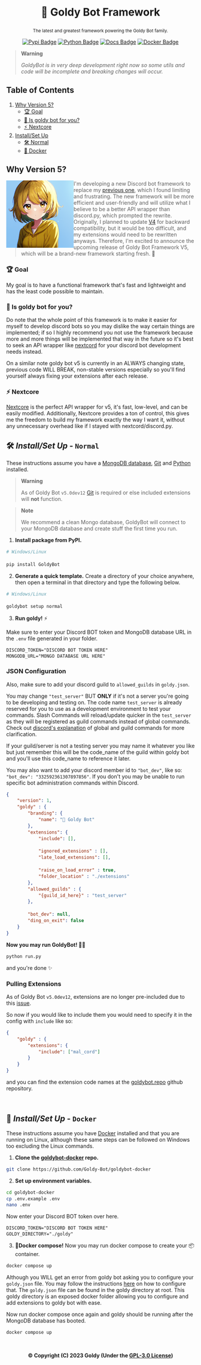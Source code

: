 <div align="center">

  # 💛 Goldy Bot Framework
  
  <sub>The latest and greatest framework powering the Goldy Bot family.</sub>

  [![Pypi Badge](https://img.shields.io/pypi/v/GoldyBot?style=flat)](https://pypi.org/project/GoldyBot/ "We're on pypi!")
  [![Python Badge](https://img.shields.io/pypi/pyversions/GoldyBot?style=flat)](https://pypi.org/project/GoldyBot/ "Supported python versions.")
  [![Docs Badge](https://img.shields.io/static/v1?label=docs&message=Available&color=light-green)](https://goldybot.devgoldy.xyz/)
  [![Docker Badge](https://img.shields.io/docker/v/devgoldy/goldybot?label=docker)](https://hub.docker.com/r/devgoldy/goldybot "We're on docker!")
  
</div>

> **Warning**
> 
> *GoldyBot is in very deep development right now so some utils and code will be incomplete and breaking changes will occur.*

## Table of Contents

1. [Why Version 5?](#why-version-5)
   - [🏆 Goal](#-goal)
   - [💛 Is goldy bot for you?](#-is-goldy-bot-for-you)
   - [⚡ Nextcore](#-nextcore)
2. [Install/Set Up](#-installset-up---normal)
   - [🛠 Normal](#-installset-up---normal)
   - [🐬 Docker](#-installset-up---docker)

<p align="right">


  ## Why Version 5?

  
  <img align="left" src="./assets/goldy_art/1.png" width="180"/>

  > I'm developing a new Discord bot framework to replace my [previous one](https://github.com/Goldy-Bot/Goldy-Bot-V4), which I found limiting and frustrating. The new framework will be more efficient and user-friendly and will utilize what I believe to be a better API wrapper than discord.py, which prompted the rewrite. Originally, I planned to update [V4](https://github.com/Goldy-Bot/Goldy-Bot-V4) for backward compatibility, but it would be too difficult, and my extensions would need to be rewritten anyways. Therefore, I'm excited to announce the upcoming release of Goldy Bot Framework V5, which will be a brand-new framework starting fresh. 🍋

</p>

### 🏆 Goal
My goal is to have a functional framework that's fast and lightweight and has the least code possible to maintain. 

### 💛 Is goldy bot for you?
Do note that the whole point of this framework is to make it easier for myself to develop discord bots so you may dislike the way certain things are implemented; if so I highly recommend you not use the framework because more and more things will be implemented that way in the future so it's best to seek an API wrapper like [nextcord](https://github.com/nextcord/nextcord) for your discord bot development needs instead.

On a similar note goldy bot v5 is currently in an ALWAYS changing state, previous code WILL BREAK, non-stable versions especially so you'll find yourself always fixing your extensions after each release.

### ⚡ Nextcore
[Nextcore](https://github.com/nextsnake/nextcore) is the perfect API wrapper for v5, it's fast, low-level, and can be easily modified. Additionally, Nextcore provides a ton of control, this gives me the freedom to build my framework exactly the way I want it, without any unnecessary overhead like if I stayed with nextcord/discord.py.

## 🛠 *Install/Set Up* - ``Normal``

These instructions assume you have a [MongoDB database](https://www.mongodb.com/), [Git](https://git-scm.com/) and [Python](https://www.python.org/) installed.

> **Warning**
> 
> As of Goldy Bot ``v5.0dev12`` [Git](https://git-scm.com/) is required or else included extensions will **not** function.

> **Note**
> 
> We recommend a clean Mongo database, GoldyBot will connect to your MongoDB database and create stuff the first time you run.

1. **Install package from PyPI.**
```sh
# Windows/Linux

pip install GoldyBot
```

2. **Generate a quick template.**
Create a directory of your choice anywhere, then open a terminal in that directory and type the following below.
```sh
# Windows/Linux

goldybot setup normal
```

3. **Run goldy!** ⚡

Make sure to enter your Discord BOT token and MongoDB database URL in the ``.env`` file generated in your folder.
```env
DISCORD_TOKEN="DISCORD BOT TOKEN HERE"
MONGODB_URL="MONGO DATABASE URL HERE"
```

### JSON Configuration

Also, make sure to add your discord guild to ``allowed_guilds`` in ``goldy.json``.

You may change ``"test_server"`` BUT **ONLY** if it's not a server you're going to be developing and testing on. The code name ``test_server`` is already reserved for you to use as a development environment to test your commands. Slash Commands will reload/update quicker in the ``test_server`` as they will be registered as guild commands instead of global commands. Check out [discord's explanation](https://discord.com/developers/docs/interactions/application-commands#registering-a-command) of global and guild commands for more clarification. 

If your guild/server is not a testing server you may name it whatever you like but just remember this will be the code_name of the guild within goldy bot and you'll use this code_name to reference it later.

You may also want to add your discord member id to ``"bot_dev"``, like so: ``"bot_dev": "332592361307897856"``. If you don't you may be unable to run specific bot administration commands within Discord.
```json
{
    "version": 1,
    "goldy" : {
        "branding": {
            "name": "💛 Goldy Bot"
        },
        "extensions": {
            "include": [],

            "ignored_extensions" : [],
            "late_load_extensions": [],

            "raise_on_load_error" : true,
            "folder_location" : "./extensions"
        },
        "allowed_guilds" : {
            "{guild_id_here}" : "test_server"
        },

        "bot_dev": null,
        "ding_on_exit": false
    }
}
```

**Now you may run GoldyBot! 🌠✨**
```sh
python run.py
```
and you're done ✨

### Pulling Extensions
As of Goldy Bot ``v5.0dev12``, extensions are no longer pre-included due to this [issue](https://github.com/Goldy-Bot/Goldy-Bot-Framework/issues/105).

So now if you would like to include them you would need to specify it in the config with ``include`` like so:
```json
{
    "goldy" : {
        "extensions": {
            "include": ["mal_cord"]
        }
    }
}
```
and you can find the extension code names at the [goldybot.repo](https://github.com/Goldy-Bot/goldybot.repo) github repository.

<br>

## 🐬 *Install/Set Up* - ``Docker``

These instructions assume you have [Docker](https://www.docker.com/) installed and that you are running on Linux, although these same steps can be followed on Windows too excluding the Linux commands.

1. **Clone the [goldybot-docker](https://github.com/Goldy-Bot/goldybot-docker) repo.**
```sh
git clone https://github.com/Goldy-Bot/goldybot-docker
```

2. **Set up environment variables.**
```sh
cd goldybot-docker
cp .env.example .env
nano .env
```

Now enter your Discord BOT token over here.
```env
DISCORD_TOKEN="DISCORD BOT TOKEN HERE"
GOLDY_DIRECTORY="./goldy"
```

3. **🐬Docker compose!**
Now you may run docker compose to create your 📦container.
```sh
docker compose up
```

Although you WILL get an error from goldy bot asking you to configure your ``goldy.json`` file. You may follow the instructions [here](https://github.com/Goldy-Bot/Goldy-Bot-V5#json-configuration) on how to configure that. The ``goldy.json`` file can be found in the goldy directory at root. This goldy directory is an exposed docker folder allowing you to configure and add extensions to goldy bot with ease.

Now run docker compose once again and goldy should be running after the MongoDB database has booted.
```sh
docker compose up
```

<br>

<div align="center">

  **© Copyright (C) 2023 Goldy (Under the [GPL-3.0 License](LICENSE))**

</div>
